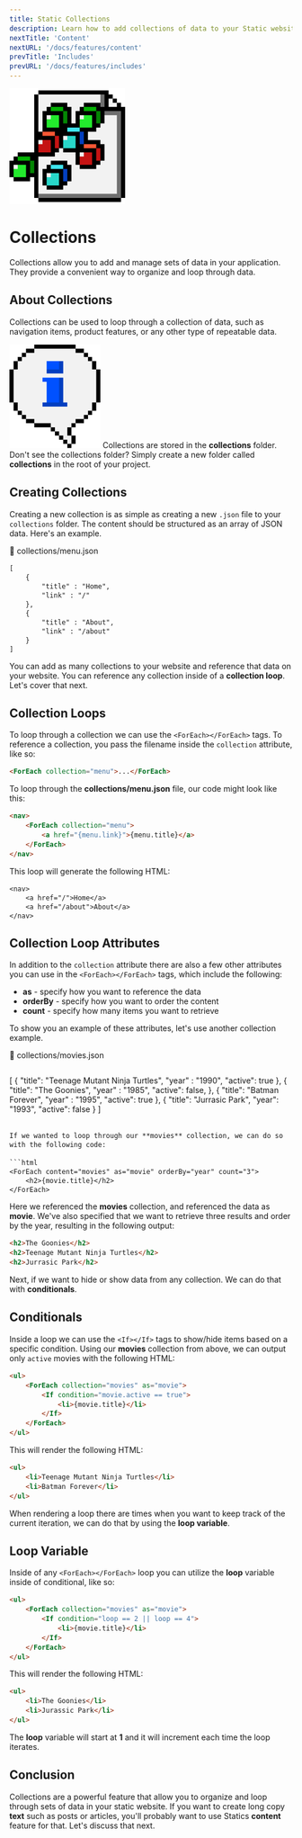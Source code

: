 ```yaml
---
title: Static Collections
description: Learn how to add collections of data to your Static website
nextTitle: 'Content'
nextURL: '/docs/features/content'
prevTitle: 'Includes'
prevURL: '/docs/features/includes' 
---
```


<div class="flex items-start px-5 py-5 my-6 mt-1 leading-[18px] bg-neutral-950 border border-yellow-400 rounded-md">
   <img class="w-auto h-20 my-0 mr-5" src="/assets/images/icons/collections.png" />
   <div>
      <h1 class="mb-0">Collections</h1>
      <p class="my-1">Collections allow you to add and manage sets of data in your application. They provide a convenient way to organize and loop through data.</p>
   </div>
</div>

## About Collections

Collections can be used to loop through a collection of data, such as navigation items, product features, or any other type of repeatable data.

<div class="flex items-center px-4 py-4 my-6 leading-[18px] bg-blue-600 border-l-4 border-blue-800 rounded-md">
    <img class="w-auto h-8 mr-3.5 my-0" src="/assets/images/icons/info.png" />
    <span>Collections are stored in the <strong>collections</strong> folder. Don't see the collections folder? Simply create a new folder called <strong>collections</strong> in the root of your project.</span>
</div>


## Creating Collections

Creating a new collection is as simple as creating a new `.json` file to your `collections` folder. The content should be structured as an array of JSON  data. Here's an example.

<div class="py-3.5 px-5 font-mono text-xs text-neutral-400 font-bold border rounded-md bg-neutral-950 border-neutral-800">📄 collections/menu.json</div>

```
[
    {
        "title" : "Home",
        "link" : "/"
    },
    {
        "title" : "About",
        "link" : "/about"
    }
]
```

You can add as many collections to your website and reference that data on your website. You can reference any collection inside of a **collection loop**. Let's cover that next.

## Collection Loops

To loop through a collection we can use the `<ForEach></ForEach>` tags. To reference a collection, you pass the filename inside the `collection` attribute, like so:

```html
<ForEach collection="menu">...</ForEach>
```

To loop through the **collections/menu.json** file, our code might look like this:

```html
<nav>
    <ForEach collection="menu">
        <a href="{menu.link}">{menu.title}</a>
    </ForEach>
</nav>
```

This loop will generate the following HTML:

```
<nav>
    <a href="/">Home</a>
    <a href="/about">About</a>
</nav>
```

## Collection Loop Attributes

In addition to the `collection` attribute there are also a few other attributes you can use in the `<ForEach></ForEach>` tags, which include the following:

- **as** - specify how you want to reference the data
- **orderBy** - specify how you want to order the content
- **count** - specify how many items you want to retrieve

To show you an example of these attributes, let's use another collection example.

<div class="py-3.5 px-5 font-mono text-xs text-neutral-400 font-bold border rounded-md bg-neutral-950 border-neutral-800">📄 collections/movies.json</div>

```
```
[
    {
        "title": "Teenage Mutant Ninja Turtles",
        "year" : "1990",
        "active": true
    },
    {
        "title": "The Goonies",
        "year" : "1985",
        "active": false,
    },
    {
        "title": "Batman Forever",
        "year" : "1995",
        "active": true
    },
    {
        "title": "Jurrasic Park",
        "year": "1993",
        "active": false
    }
]
```

If we wanted to loop through our **movies** collection, we can do so with the following code:

```html
<ForEach content="movies" as="movie" orderBy="year" count="3">
    <h2>{movie.title}</h2>
</ForEach>
```

Here we referenced the **movies** collection, and referenced the data as **movie**. We've also specified that we want to retrieve three results and order by the year, resulting in the following output:

```html
<h2>The Goonies</h2>
<h2>Teenage Mutant Ninja Turtles</h2>
<h2>Jurrasic Park</h2>
```

Next, if we want to hide or show data from any collection. We can do that with <strong>conditionals</strong>.

## Conditionals

Inside a loop we can use the `<If></If>` tags to show/hide items based on a specific condition. Using our **movies** collection from above, we can output only `active` movies with the following HTML:

```html
<ul>
    <ForEach collection="movies" as="movie">
        <If condition="movie.active == true">
            <li>{movie.title}</li>
        </If>
    </ForEach>
</ul>

```

This will render the following HTML:

```html
<ul>
    <li>Teenage Mutant Ninja Turtles</li>
    <li>Batman Forever</li>
</ul>
```

When rendering a loop there are times when you want to keep track of the current iteration, we can do that by using the **loop variable**.

## Loop Variable

Inside of any `<ForEach></ForEach>` loop you can utilize the **loop** variable inside of conditional, like so:

```html
<ul>
    <ForEach collection="movies" as="movie">
        <If condition="loop == 2 || loop == 4">
            <li>{movie.title}</li>
        </If>
    </ForEach>
</ul>
```

This will render the following HTML:

```html
<ul>
    <li>The Goonies</li>
    <li>Jurassic Park</li>
</ul>
```

The **loop** variable will start at **1** and it will increment each time the loop iterates.

## Conclusion

Collections are a powerful feature that allow you to organize and loop through sets of data in your static website. If you want to create long copy **text** such as posts or articles, you'll probably want to use Statics **content** feature for that. Let's discuss that next.